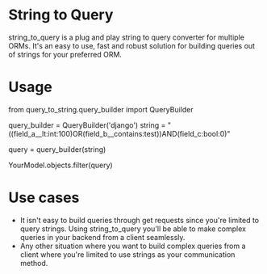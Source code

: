 # String to Query

string_to_query is a plug and play string to query converter for multiple ORMs. It's an easy to use, fast and robust solution for building queries out of strings for your preferred ORM.


# Usage

from query_to_string.query_builder import QueryBuilder

query_builder = QueryBuilder('django')
string = "((field_a__lt:int:100)OR(field_b__contains:test))AND(field_c:bool:0)"

query = query_builder(string)

YourModel.objects.filter(query)



# Use cases

* It isn't easy to build queries through get requests since you're limited to query strings. Using string_to_query you'll be able to make complex queries in your backend from a client seamlessly.
* Any other situation where you want to build complex queries from a client where you're limited to use strings as your communication method.


